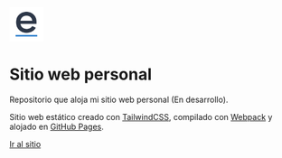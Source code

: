 <p align="left">
  <img width="60" src="android-chrome-384x384.png">
</p>

# Sitio web personal

Repositorio que aloja mi sitio web personal (En desarrollo). 

Sitio web estático creado con [TailwindCSS](https://tailwindcss.com/), compilado con [Webpack](https://webpack.js.org/) y alojado en [GitHub Pages](https://pages.github.com/).

[Ir al sitio](https://emmaqm.github.io/)
